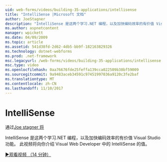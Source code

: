 ```yaml
---
uid: web-forms/videos/building-35-applications/intellisense
title: "IntelliSense |Microsoft 文档"
author: JoeStagner
description: "IntelliSense 是这两个学习.NET 编程，以及加快编码效率的有价值 Visual Studio 功能。 此视频将引入..."
ms.author: aspnetcontent
manager: wpickett
ms.date: 04/09/2009
ms.topic: article
ms.assetid: 541d38fd-2d62-4db5-bb9f-182163829326
ms.technology: dotnet-webforms
ms.prod: .net-framework
msc.legacyurl: /web-forms/videos/building-35-applications/intellisense
msc.type: video
ms.openlocfilehash: 0aa76676fde25feffa139cca022509b30bf59009
ms.sourcegitcommit: 9a9483aceb34591c97451997036a9120c3fe2baf
ms.translationtype: MT
ms.contentlocale: zh-CN
ms.lasthandoff: 11/10/2017
---
```

<a name="intellisense"></a>IntelliSense
====================
通过[Joe stagner 将](https://github.com/JoeStagner)

IntelliSense 是这两个学习.NET 编程，以及加快编码效率的有价值 Visual Studio 功能。 此视频将向你介绍 Visual Web Developer 中的 IntelliSense 的值。

[&#9654;观看视频 （14 分钟）](https://channel9.msdn.com/Blogs/ASP-NET-Site-Videos/intellisense)
